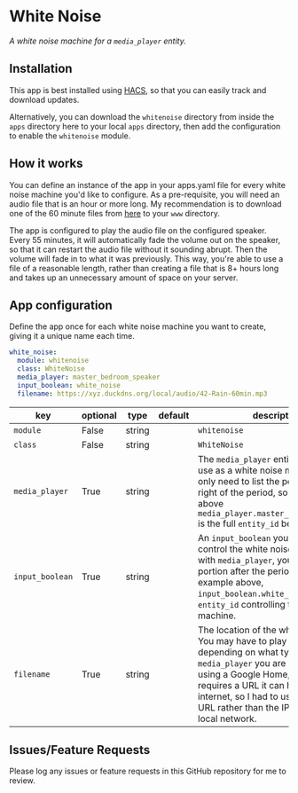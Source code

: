 # White Noise

_A white noise machine for a `media_player` entity._

## Installation

This app is best installed using
[HACS](https://github.com/custom-components/hacs), so that you can easily track
and download updates.

Alternatively, you can download the `whitenoise` directory from inside the `apps` directory here to your
local `apps` directory, then add the configuration to enable the `whitenoise`
module.

## How it works

You can define an instance of the app in your apps.yaml file for every
white noise machine you'd like to configure. As a pre-requisite, you will need
an audio file that is an hour or more long. My recommendation is to download one
of the 60 minute files from [here](https://mc2method.org/white-noise/) to your
`www` directory.

The app is configured to play the audio file on the configured speaker. Every 55
minutes, it will automatically fade the volume out on the speaker, so that it
can restart the audio file without it sounding abrupt. Then the volume will fade
in to what it was previously. This way, you're able to use a file of a
reasonable length, rather than creating a file that is 8+ hours long and takes
up an unnecessary amount of space on your server.

## App configuration

Define the app once for each white noise machine you want to create, giving it a unique name each time.

```yaml
white_noise:
  module: whitenoise
  class: WhiteNoise
  media_player: master_bedroom_speaker
  input_boolean: white_noise
  filename: https://xyz.duckdns.org/local/audio/42-Rain-60min.mp3
```

key | optional | type | default | description
-- | -- | -- | -- | --
`module` | False | string | | `whitenoise`
`class` | False | string | | `WhiteNoise`
`media_player` | True | string || The `media_player` entity you want to use as a white noise machine. You only need to list the portion to the right of the period, so in the example above `media_player.master_bedroom_speaker` is the full `entity_id` being used.
`input_boolean` | True | string || An `input_boolean` you have defined to control the white noise machine. As with `media_player`, you only need the portion after the period, so for the example above, `input_boolean.white_noise` is the full `entity_id` controlling this white noise machine.
`filename` | True | string || The location of the white noise file. You may have to play with this depending on what type of `media_player` you are using. I am using a Google Home, and that device requires a URL it can hit over the internet, so I had to use my external URL rather than the IP address on my local network.

## Issues/Feature Requests

Please log any issues or feature requests in this GitHub repository for me to review.